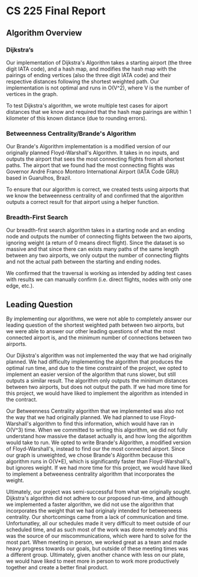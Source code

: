 # CS 225 Final Report
## Algorithm Overview
### Dijkstra’s
Our implementation of Dijkstra's Algorithm takes a starting airport (the three digit IATA code), and a hash map, and modifies the hash map with the pairings of ending vertices (also the three digit IATA code) and their respective distances following the shortest weighted path. Our implementation is not optimal and runs in O(V^2), where V is the number of vertices in the graph. 

To test Dijkstra's algorithm, we wrote multiple test cases for aiport distances that we know and required that the hash map pairings are within 1 kilometer of this known distance (due to rounding errors).

### Betweenness Centrality/Brande's Algorithm
Our Brande's Algorithm implementation is a modified version of our originally planned Floyd-Warshall's Algorithm. It takes in no inputs, and outputs the airport that sees the most connecting flights from all shortest paths. The airport that we found had the most connecting flights was Governor André Franco Montoro International Airport (IATA Code GRU) based in Guarulhos, Brazil.

To ensure that our algorithm is correct, we created tests using airports that we know the betweenness centrality of and confirmed that the algorithm outputs a correct result for that airport using a helper function.

### Breadth-First Search
Our breadth-first search algorithm takes in a starting node and an ending node and outputs the number of connecting flights between the two aiports, ignoring weight (a return of 0 means direct flight). Since the dataset is so massive and that since there can exists many paths of the same length between any two airports, we only output the number of connecting flights and not the actual path between the starting and ending nodes.

We confirmed that the traversal is working as intended by adding test cases with results we can manually confirm (i.e. direct flights, nodes with only one edge, etc.).

## Leading Question
By implementing our algorithms, we were not able to completely answer our leading question of the shortest weighted path between two airports, but we were able to answer our other leading questions of what the most connected airport is, and the minimum number of connections between two airports.

Our Dijkstra's algorithm was not implemented the way that we had originally planned. We had difficulty implementing the algorithm that produces the optimal run time, and due to the time constraint of the project, we opted to implement an easier version of the algorithm that runs slower, but still outputs a similar result. The algorithm only outputs the minimum distances between two airports, but does not output the path. If we had more time for this project, we would have liked to implement the algorithm as intended in the contract.

Our Betweenness Centrality algorithm that we implemented was also not the way that we had originally planned. We had planned to use Floyd-Warshall's algorithm to find this information, which would have ran in O(V^3) time. When we committed to writing this algorithm, we did not fully understand how massive the dataset actually is, and how long the algorithm would take to run. We opted to write Brande's Algorithm, a modified version of Floyd-Warshall's, instead to find our the most connected airport. Since our graph is unweighted, we chose Brande's Algorithm because this algorithm runs in O(V*E), which is significantly faster than Floyd-Warshall's, but ignores weight. If we had more time for this project, we would have liked to implement a betweeness centrality algorithm that incorporates the weight.

Ultimately, our project was semi-successful from what we originally sought. Dijkstra's algorithm did not adhere to our proposed run-time, and although we implemented a faster algorithm, we did not use the algorithm that incorporates the weight that we had originaly intended for betweeneess centrality. Our shortcomings came from a lack of communication and time. Unfortunatley, all our schedules made it very difficult to meet outside of our scheduled time, and as such most of the work was done remotely and this was the source of our miscommunications, which were hard to solve for the most part. When meeting in person, we worked great as a team and made heavy progress towards our goals, but outside of these meeting times was a different group. Ultimately, given another chance with less on our plate, we would have liked to meet more in person to work more productively together and create a better final product.